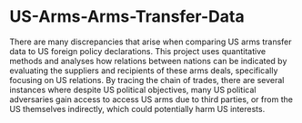 # US-Arms-Arms-Transfer-Data
There are many discrepancies that arise when comparing US arms transfer data to US foreign policy declarations. This project uses quantitative methods and analyses how relations between nations can be indicated by evaluating the suppliers and recipients of these arms deals, specifically focusing on US relations. By tracing the chain of trades, there are several instances where despite US political objectives, many US political adversaries gain access to access US arms due to third parties, or from the US themselves indirectly, which could potentially harm US interests.

